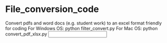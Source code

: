 # File_conversion_code
Convert pdfs and word docs (e.g. student work) to an excel format friendly for coding
For Windows OS: python filter_convert.py
For Mac OS: python convert_pdf_xlsx.py <input folder> <output folder> 
